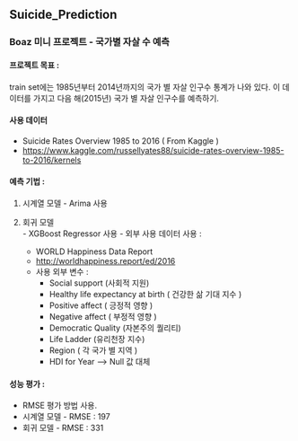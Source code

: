 ## Suicide_Prediction

### Boaz 미니 프로젝트 - 국가별 자살 수 예측

#### 프로젝트 목표 :
  train set에는 1985년부터 2014년까지의 국가 별 자살 인구수 통계가
  나와 있다. 이 데이터를 가지고 다음 해(2015년) 국가 별 자살 인구수를 예측하기.

#### 사용 데이터
  * Suicide Rates Overview 1985 to 2016 ( From Kaggle )
  * https://www.kaggle.com/russellyates88/suicide-rates-overview-1985-to-2016/kernels

#### 예측 기법 :
  1. 시계열 모델
    - Arima 사용

  2. 회귀 모델  
    - XGBoost Regressor 사용
    - 외부 사용 데이터 사용 :
        * WORLD Happiness Data Report
        * http://worldhappiness.report/ed/2016
        * 사용 외부 변수 :
          - Social support (사회적 지원)
          - Healthy life expectancy at birth ( 건강한 삶 기대 지수 )
          - Positive affect ( 긍정적 영향 )
          - Negative affect ( 부정적 영향 )
          - Democratic Quality (자본주의 퀄리티)
          - Life Ladder (유리천장 지수)
          - Region ( 각 국가 별 지역 )
          - HDI for Year --> Null 값 대체

#### 성능 평가 :
  - RMSE 평가 방법 사용.
  - 시계열 모델 - RMSE : 197
  - 회귀 모델 - RMSE : 331
